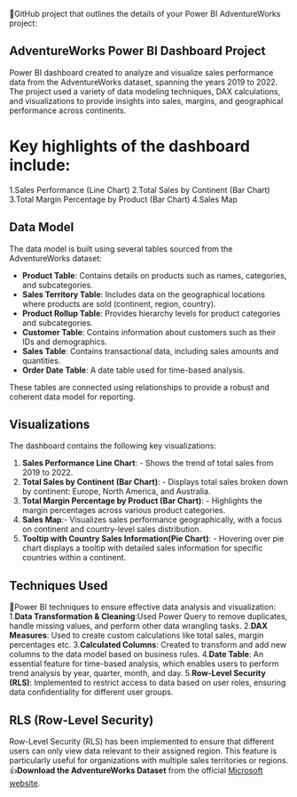 🤞GitHub project that outlines the details of your Power BI AdventureWorks project:
## AdventureWorks Power BI Dashboard Project
Power BI dashboard created to analyze and visualize sales performance data from the AdventureWorks dataset, spanning the years 2019 to 2022. The project used
a variety of data modeling techniques, DAX calculations, and visualizations to provide insights into sales, margins, and geographical performance across continents.

# Key highlights of the dashboard include:
1.Sales Performance (Line Chart)
2.Total Sales by Continent (Bar Chart)
3.Total Margin Percentage by Product (Bar Chart)
4.Sales Map

## Data Model
The data model is built using several tables sourced from the AdventureWorks dataset:
- **Product Table**: Contains details on products such as names, categories, and subcategories.
- **Sales Territory Table**: Includes data on the geographical locations where products are sold (continent, region, country).
- **Product Rollup Table**: Provides hierarchy levels for product categories and subcategories.
- **Customer Table**: Contains information about customers such as their IDs and demographics.
- **Sales Table**: Contains transactional data, including sales amounts and quantities.
- **Order Date Table**: A date table used for time-based analysis.

These tables are connected using relationships to provide a robust and coherent data model for reporting.
## Visualizations
The dashboard contains the following key visualizations:
1. **Sales Performance Line Chart**: - Shows the trend of total sales from 2019 to 2022.
2. **Total Sales by Continent (Bar Chart)**: - Displays total sales broken down by continent: Europe, North America, and Australia.
3. **Total Margin Percentage by Product (Bar Chart)**: - Highlights the margin percentages across various product categories.
4. **Sales Map**:- Visualizes sales performance geographically, with a focus on continent and country-level sales distribution.
5. **Tooltip with Country Sales Information(Pie Chart)**: - Hovering over pie chart displays a tooltip with detailed sales information for specific countries
   within a continent.
## Techniques Used
🤞Power BI techniques to ensure effective data analysis and visualization:
1.**Data Transformation & Cleaning**:Used Power Query to remove duplicates, handle missing values, and perform other data wrangling tasks.
2.**DAX Measures**: Used to create custom calculations like total sales, margin percentages etc.
3.**Calculated Columns**: Created to transform and add new columns to the data model based on business rules.
4.**Date Table**: An essential feature for time-based analysis, which enables users to perform trend analysis by year, quarter, month, and day.
5.**Row-Level Security (RLS)**: Implemented to restrict access to data based on user roles, ensuring data confidentiality for different user groups.
  
## RLS (Row-Level Security)
Row-Level Security (RLS) has been implemented to ensure that different users can only view data relevant to their assigned region. This feature is particularly useful for
organizations with multiple sales territories or regions.
👍**Download the AdventureWorks Dataset** from the official [Microsoft website](https://www.microsoft.com/en-us/download/details.aspx?id=8483).
